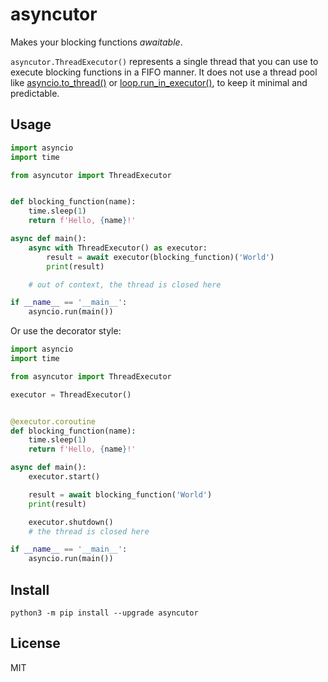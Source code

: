 # asyncutor
Makes your blocking functions *awaitable*.

`asyncutor.ThreadExecutor()` represents a single thread that you can use to execute blocking functions in a FIFO manner.
It does not use a thread pool like [asyncio.to_thread()](https://docs.python.org/3/library/asyncio-task.html#asyncio.to_thread) or [loop.run_in_executor()](https://docs.python.org/3/library/asyncio-eventloop.html#asyncio.loop.run_in_executor), to keep it minimal and predictable.

## Usage
```python
import asyncio
import time

from asyncutor import ThreadExecutor


def blocking_function(name):
    time.sleep(1)
    return f'Hello, {name}!'

async def main():
    async with ThreadExecutor() as executor:
        result = await executor(blocking_function)('World')
        print(result)

    # out of context, the thread is closed here

if __name__ == '__main__':
    asyncio.run(main())
```

Or use the decorator style:

```python
import asyncio
import time

from asyncutor import ThreadExecutor

executor = ThreadExecutor()


@executor.coroutine
def blocking_function(name):
    time.sleep(1)
    return f'Hello, {name}!'

async def main():
    executor.start()

    result = await blocking_function('World')
    print(result)

    executor.shutdown()
    # the thread is closed here

if __name__ == '__main__':
    asyncio.run(main())
```

## Install
```
python3 -m pip install --upgrade asyncutor
```

## License
MIT
